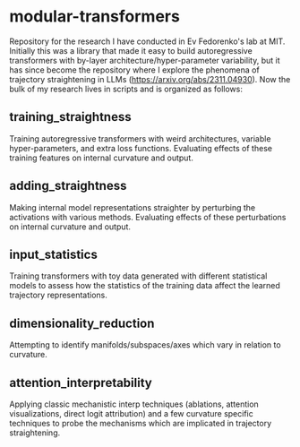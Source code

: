 # modular-transformers

Repository for the research I have conducted in Ev Fedorenko's lab at MIT. Initially this was a library that made it easy to build autoregressive transformers with by-layer architecture/hyper-parameter variability, but it has since become the repository where I explore the phenomena of trajectory straightening in LLMs (https://arxiv.org/abs/2311.04930).  Now the bulk of my research lives in scripts and is organized as follows:

## training_straightness
Training autoregressive transformers with weird architectures, variable hyper-parameters, and extra loss functions. Evaluating effects of these training features on internal curvature and output.  

## adding_straightness
Making internal model representations straighter by perturbing the activations with various methods. Evaluating effects of these perturbations on internal curvature and output.

## input_statistics
Training transformers with toy data generated with different statistical models to assess how the statistics of the training data affect the learned trajectory representations.

## dimensionality_reduction
Attempting to identify manifolds/subspaces/axes which vary in relation to curvature.

## attention_interpretability
Applying classic mechanistic interp techniques (ablations, attention visualizations, direct logit attribution) and a few curvature specific techniques to probe the mechanisms which are implicated in trajectory straightening.
